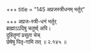 +++
title = "145 अप्रजस्त्रीधनम् भर्तुर्"

+++
अप्रज-स्त्री-धनं भर्तुर्  
ब्राह्माऽऽदिषु चतुर्ष्व् अपि।  
दुहितॄणां प्रसूता चेच्  
छेषेषु पितृ-गामि तत्  ॥ २.१४५ ॥